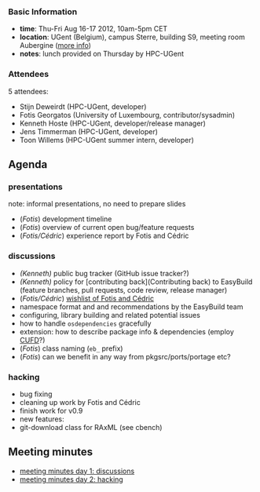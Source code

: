 ### Basic Information

* **time**: Thu-Fri Aug 16-17 2012, 10am-5pm CET
* **location**: UGent (Belgium), campus Sterre, building S9, meeting room Aubergine ([more info](http://www.ugent.be/hpc/en/contact))
* **notes**: lunch provided on Thursday by HPC-UGent

### Attendees

5 attendees:
* Stijn Deweirdt (HPC-UGent, developer)
* Fotis Georgatos (University of Luxembourg, contributor/sysadmin)
* Kenneth Hoste (HPC-UGent, developer/release manager)
* Jens Timmerman (HPC-UGent, developer)
* Toon Willems (HPC-UGent summer intern, developer)

## Agenda

### presentations
note: informal presentations, no need to prepare slides
 * (_Fotis_) development timeline
 * (_Fotis_) overview of current open bug/feature requests
 * (_Fotis/Cédric_) experience report by Fotis and Cédric

###  discussions
 * _(Kenneth)_ public bug tracker (GitHub issue tracker?)
 * _(Kenneth)_ policy for [contributing back](Contributing back) to EasyBuild (feature branches, pull requests, code review, release manager)
 * (_Fotis/Cédric_) [wishlist of Fotis and Cédric](https://github.com/fgeorgatos/easybuild/wiki/Wishlist)
  * namespace format and and recommendations by the EasyBuild team
  * configuring, library building and related potential issues
  * how to handle `osdependencies` gracefully
   * extension: how to describe package info & dependencies (employ [CUFD](http://www.mancoosi.org/cudf/)?) 
 * (_Fotis_) class naming (`eb_` prefix)
 * (_Fotis_) can we benefit in any way from pkgsrc/ports/portage etc?

###  hacking
 * bug fixing
 * cleaning up work by Fotis and Cédric
 * finish work for v0.9
 * new features:
  * git-download class for RAxML (see cbench)

## Meeting minutes

 * [meeting minutes day 1: discussions](1st-EasyBuild-hackathon---meeting-minutes-day-1)
 * [meeting minutes day 2: hacking](1st-EasyBuild-hackathon---meeting-minutes-day-2)